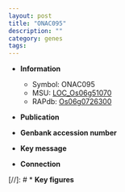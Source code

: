 ```yaml
---
layout: post
title: "ONAC095"
description: ""
category: genes
tags: 
---
```


* **Information**  
    + Symbol: ONAC095  
    + MSU: [LOC_Os06g51070](http://rice.uga.edu/cgi-bin/ORF_infopage.cgi?orf=LOC_Os06g51070)  
    + RAPdb: [Os06g0726300](http://rapdb.dna.affrc.go.jp/viewer/gbrowse_details/irgsp1?name=Os06g0726300)  

* **Publication**  

* **Genbank accession number**  

* **Key message**  

* **Connection**  

[//]: # * **Key figures**  


